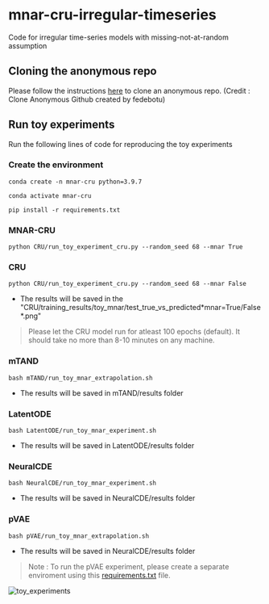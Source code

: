 # mnar-cru-irregular-timeseries
Code for irregular time-series models with missing-not-at-random assumption

## Cloning the anonymous repo 
Please follow the instructions [here](https://github.com/fedebotu/clone-anonymous-github) to clone an anonymous repo. (Credit : Clone Anonymous Github created by fedebotu)

## Run toy experiments
Run the following lines of code for reproducing the toy experiments

### Create the environment
`conda create -n mnar-cru python=3.9.7`

`conda activate mnar-cru`

`pip install -r requirements.txt`

### MNAR-CRU
`python CRU/run_toy_experiment_cru.py --random_seed 68 --mnar True`

### CRU 
`python CRU/run_toy_experiment_cru.py --random_seed 68 --mnar False`

- The results will be saved in the "CRU/training_results/toy_mnar/test_true_vs_predicted\*mnar=True/False\*.png"
> Please let the CRU model run for atleast 100 epochs (default). It should take no more than 8-10 minutes on any machine. 

### mTAND 
`bash mTAND/run_toy_mnar_extrapolation.sh`
- The results will be saved in mTAND/results folder

### LatentODE
`bash LatentODE/run_toy_mnar_experiment.sh`
- The results will be saved in LatentODE/results folder

### NeuralCDE
`bash NeuralCDE/run_toy_mnar_experiment.sh`
- The results will be saved in NeuralCDE/results folder

### pVAE 
`bash pVAE/run_toy_mnar_extrapolation.sh`
- The results will be saved in NeuralCDE/results folder

> Note : To run the pVAE experiment, please create a separate enviroment using this [requirements.txt](https://github.com/steveli/partial-encoder-decoder/blob/master/requirements.txt) file.

![toy_experiments](https://github.com/tufts-ml/mnar-cru-irregular-timeseries/blob/main/toydata_extrapolation.png)
